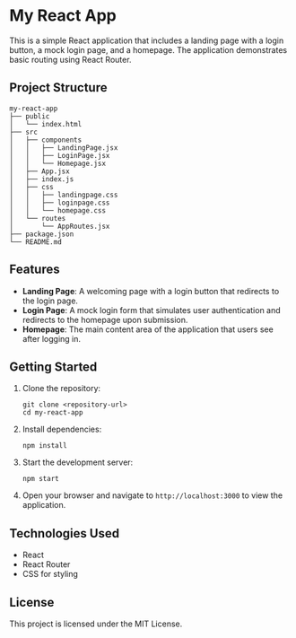 # My React App

This is a simple React application that includes a landing page with a login button, a mock login page, and a homepage. The application demonstrates basic routing using React Router.

## Project Structure

```
my-react-app
├── public
│   └── index.html
├── src
│   ├── components
│   │   ├── LandingPage.jsx
│   │   ├── LoginPage.jsx
│   │   └── Homepage.jsx
│   ├── App.jsx
│   ├── index.js
│   ├── css
│   │   ├── landingpage.css
│   │   ├── loginpage.css
│   │   └── homepage.css
│   └── routes
│       └── AppRoutes.jsx
├── package.json
└── README.md
```

## Features

- **Landing Page**: A welcoming page with a login button that redirects to the login page.
- **Login Page**: A mock login form that simulates user authentication and redirects to the homepage upon submission.
- **Homepage**: The main content area of the application that users see after logging in.

## Getting Started

1. Clone the repository:
   ```
   git clone <repository-url>
   cd my-react-app
   ```

2. Install dependencies:
   ```
   npm install
   ```

3. Start the development server:
   ```
   npm start
   ```

4. Open your browser and navigate to `http://localhost:3000` to view the application.

## Technologies Used

- React
- React Router
- CSS for styling

## License

This project is licensed under the MIT License.